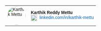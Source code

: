 <!DOCTYPE html>
<html>
  <body>
    <table cellpadding="0" cellspacing="0" style="font-family:Arial, sans-serif; font-size:14px;">
      <tr>
        <td style="padding-right:10px;">
          <img src="Profile.JPG" alt="Karthik Mettu" width="60" style="border-radius:50%;">
        </td>
        <td>
          <strong>Karthik Reddy Mettu</strong><br>
          <a href="https://www.linkedin.com/in/karthik-mettu" target="_blank" style="text-decoration:none; color:#0A66C2;">
            <img src="linkedin.webp" width="20" style="vertical-align:middle; margin-right:4px;">
            linkedin.com/in/karthik-mettu
          </a>
        </td>
      </tr>
    </table>
  </body>
</html>
